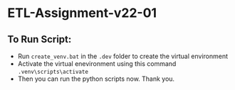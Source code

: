 # ETL-Assignment-v22-01

## To Run Script:
 - Run `create_venv.bat` in the `.dev` folder to create the virtual environment
 - Activate the virtual enevironment using this command `.venv\scripts\activate`
 - Then you can run the python scripts now. Thank you.
